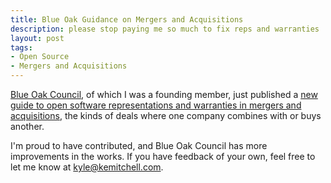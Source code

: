 ```yaml
---
title: Blue Oak Guidance on Mergers and Acquisitions
description: please stop paying me so much to fix reps and warranties
layout: post
tags:
- Open Source
- Mergers and Acquisitions
---
```


[Blue Oak Council](https://blueoakcouncil.org), of which I was a founding member, just published a [new guide to open software representations and warranties in mergers and acquisitions](http://localhost:4000/mergers-and-acquisitions), the kinds of deals where one company combines with or buys another.

I'm proud to have contributed, and Blue Oak Council has more improvements in the works.  If you have feedback of your own, feel free to let me know at [kyle@kemitchell.com](mailto:kyle@kemitchell.com).
